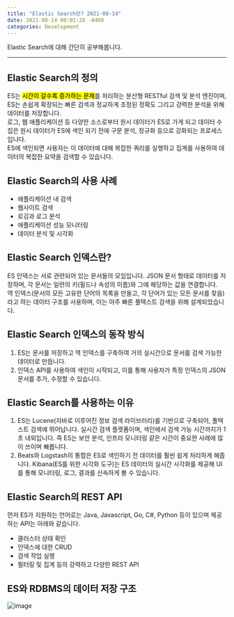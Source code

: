 ```yaml
---
title: "Elastic Search란? 2021-08-14"
date: 2021-08-14 00:01:28 -0400
categories: Development
---
```


Elastic Search에 대해 간단히 공부해봅니다.
<hr>

## Elastic Search의 정의
ES는 <mark>시간이 갈수록 증가하는 문제</mark>를 처리하는 분산형 RESTful 검색 및 분석 엔진이며, ES는 손쉽게 확장되는 빠른 검색과 정교하게 조정된 정확도 그리고 강력한 분석을 위해 데이터를 저장합니다.
<br>
로그, 웹 애플리케이션 등 다양한 소스로부터 원시 데이터가 ES로 가게 되고 데이터 수집은 원시 데이터가 ES에 색인 되기 전에 구문 분석, 정규화 등으로 강화되는 프로세스 입니다.
<br>
ES에 색인되면 사용자는 이 데이터에 대해 복잡한 쿼리를 실행하고 집계를 사용하여 데이터의 복잡한 요약을 검색할 수 있습니다.

## Elastic Search의 사용 사례 
- 애플리케이션 내 검색
- 웹사이트 검색
- 로깅과 로그 분석 
- 애플리케이션 성능 모니터링 
- 데이터 분석 및 시각화 

## Elastic Search 인덱스란?
ES 인덱스는 서로 관련되어 있는 문서들의 모임입니다. JSON 문서 형태로 데이터를 저장하며, 각 문서는 일련의 키(필드나 속성의 이름)와 그에 해당하는 값을 연결합니다.
<br>
역 인덱스(문서의 모든 고유한 단어의 목록을 만들고, 각 단어가 있는 모든 문서를 찾음)라고 하는 데이터 구조를 사용하며, 이는 아주 빠른 풀텍스트 검색을 위해 설계되었습니다. 

## Elastic Search 인덱스의 동작 방식
1. ES는 문서를 저장하고 역 인덱스를 구축하여 거의 실시간으로 문서를 검색 가능한 데이터로 만듭니다.
2. 인덱스 API를 사용하여 색인이 시작되고, 이를 통해 사용자가 특정 인덱스의 JSON 문서를 추가, 수정할 수 있습니다.

## Elastic Search를 사용하는 이유 
1. ES는 Lucene(자바로 이루어진 정보 검색 라이브러리)를 기반으로 구축되어, 풀텍스트 검색에 뛰어납니다. 실시간 검색 플랫폼이며, 색인에서 검색 가능 시간까지가 1초 내외입니다. 즉 ES는 보안 분석, 인프라 모니터링 같은 시간이 중요한 사레에 많이 쓰이며 빠릅니다.
2. Beats와 Logstash의 통합은 ES로 색인하기 전 데이터를 훨씬 쉽게 처리하게 해줍니다. Kibana(ES를 위한 시각화 도구)는 ES 데이터의 실시간 시각화를 제공해 UI를 통해 모니터링, 로그, 결과를 신속하게 볼 수 있습니다.

## Elastic Search의 REST API
먼저 ES가 지원하는 언어로는 Java, Javascript, Go, C#, Python 등이 있으며 제공하는 API는 아래와 같습니다.
- 클러스터 상태 확인
- 인덱스에 대한 CRUD
- 검색 작업 실행
- 필터링 및 집계 등의 강력하고 다양한 REST API

## ES와 RDBMS의 데이터 저장 구조

![image](https://user-images.githubusercontent.com/52072077/129449055-6d9888ec-897c-4212-ad53-a451fd927b4c.png)
